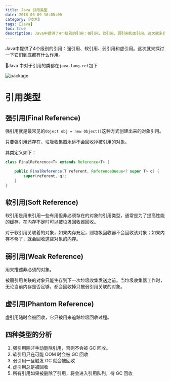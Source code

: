 ```yaml
---
title: Java 引用类型
date: 2018-03-09 16:05:00
category: [技术]
tags: [Java]
toc: true
description: Java中提供了4个级别的引用：强引用、软引用、弱引用和虚引用。这次就来探讨一下它们到底都有什么作用。
---
```


Java中提供了4个级别的引用：强引用、软引用、弱引用和虚引用。这次就来探讨一下它们到底都有什么作用。

<!-- more -->

Java 中对于引用的类都在`java.lang.ref`包下

![package](https://ws1.sinaimg.cn/large/006tKfTcgy1fsarhq380hj306e0473yn.jpg)

# 引用类型

## 强引用(Final Reference)

强引用就是最常见的`Object obj = new Object()`这种方式创建出来的对象引用。

只要强引用还存在，垃圾收集器永远不会回收掉被引用的对象。 

其类定义如下：

```java
class FinalReference<T> extends Reference<T> {

    public FinalReference(T referent, ReferenceQueue<? super T> q) {
        super(referent, q);
    }
}
```

## 软引用(Soft Reference)

软引用是用来引用一些有用但非必须存在的对象的引用类型，通常是为了提高性能的缓存，在内存不足时可以被垃圾回收器回收。

对于软引用关联着的对象，如果内存充足，则垃圾回收器不会回收该对象；如果内存不够了，就会回收这些对象的内存。

## 弱引用(Weak Reference)

用来描述非必须的对象。

被弱引用关联的对象只能生存到下一次垃圾收集发送之前。当垃圾收集器工作时，无论当前内存是否足够，都会回收掉只被弱引用关联的对象。

## 虚引用(Phantom Reference)

虚引用随时会被回收，它只被用来追踪垃圾回收过程。

## 四种类型的分析

1. 强引用除非手动删除引用，否则不会被 GC 回收。
2. 软引用只在可能 OOM 时会被 GC 回收
3. 弱引用一旦触发 GC 就会被回收
4. 虚引用总是被回收
4. 所有引用如果被删除了引用，将会进入引用队列，待 GC 回收